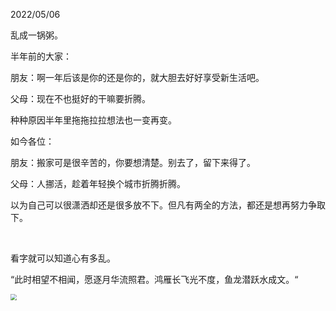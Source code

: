 2022/05/06

乱成一锅粥。

半年前的大家：

朋友：啊一年后该是你的还是你的，就大胆去好好享受新生活吧。

父母：现在不也挺好的干嘛要折腾。

种种原因半年里拖拖拉拉想法也一变再变。

如今各位：

朋友：搬家可是很辛苦的，你要想清楚。别去了，留下来得了。

父母：人挪活，趁着年轻换个城市折腾折腾。

以为自己可以很潇洒却还是很多放不下。但凡有两全的方法，都还是想再努力争取下。

<br />

看字就可以知道心有多乱。

“此时相望不相闻，愿逐月华流照君。鸿雁长飞光不度，鱼龙潜跃水成文。“

<img src="image/chunjianghuayueye.jpeg" style="zoom:60%;" />